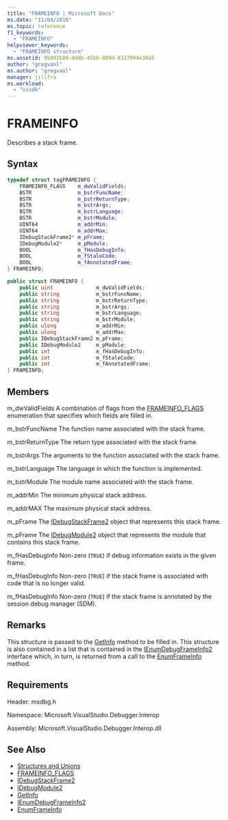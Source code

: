 ```yaml
---
title: "FRAMEINFO | Microsoft Docs"
ms.date: "11/04/2016"
ms.topic: reference
f1_keywords:
  - "FRAMEINFO"
helpviewer_keywords:
  - "FRAMEINFO structure"
ms.assetid: 95001b89-dddb-45bb-889d-8327994e38a5
author: "gregvanl"
ms.author: "gregvanl"
manager: jillfra
ms.workload:
  - "vssdk"
---
```

# FRAMEINFO
Describes a stack frame.

## Syntax

```cpp
typedef struct tagFRAMEINFO {
    FRAMEINFO_FLAGS    m_dwValidFields;
    BSTR               m_bstrFuncName;
    BSTR               m_bstrReturnType;
    BSTR               m_bstrArgs;
    BSTR               m_bstrLanguage;
    BSTR               m_bstrModule;
    UINT64             m_addrMin;
    UINT64             m_addrMax;
    IDebugStackFrame2* m_pFrame;
    IDebugModule2*     m_pModule;
    BOOL               m_fHasDebugInfo;
    BOOL               m_fStaleCode;
    BOOL               m_fAnnotatedFrame;
} FRAMEINFO;
```

```csharp
public struct FRAMEINFO {
    public uint              m_dwValidFields;
    public string            m_bstrFuncName;
    public string            m_bstrReturnType;
    public string            m_bstrArgs;
    public string            m_bstrLanguage;
    public string            m_bstrModule;
    public ulong             m_addrMin;
    public ulong             m_addrMax;
    public IDebugStackFrame2 m_pFrame;
    public IDebugModule2     m_pModule;
    public int               m_fHasDebugInfo;
    public int               m_fStaleCode;
    public int               m_fAnnotatedFrame;
} FRAMEINFO;
```

## Members
m_dwValidFields
A combination of flags from the [FRAMEINFO_FLAGS](../../../extensibility/debugger/reference/frameinfo-flags.md) enumeration that specifies which fields are filled in.

m_bstrFuncName
The function name associated with the stack frame.

m_bstrReturnType
The return type associated with the stack frame.

m_bstrArgs
The arguments to the function associated with the stack frame.

m_bstrLanguage
The language in which the function is implemented.

m_bstrModule
The module name associated with the stack frame.

m_addrMin
The minimum physical stack address.

m_addrMAX
The maximum physical stack address.

m_pFrame
The [IDebugStackFrame2](../../../extensibility/debugger/reference/idebugstackframe2.md) object that represents this stack frame.

m_pFrame
The [IDebugModule2](../../../extensibility/debugger/reference/idebugmodule2.md) object that represents the module that contains this stack frame.

m_fHasDebugInfo
Non-zero (`TRUE`) if debug information exists in the given frame.

m_fHasDebugInfo
Non-zero (`TRUE`) if the stack frame is associated with code that is no longer valid.

m_fHasDebugInfo
Non-zero (`TRUE`) if the stack frame is annotated by the session debug manager (SDM).

## Remarks
This structure is passed to the [GetInfo](../../../extensibility/debugger/reference/idebugstackframe2-getinfo.md) method to be filled in. This structure is also contained in a list that is contained in the [IEnumDebugFrameInfo2](../../../extensibility/debugger/reference/ienumdebugframeinfo2.md) interface which, in turn, is returned from a call to the [EnumFrameInfo](../../../extensibility/debugger/reference/idebugthread2-enumframeinfo.md) method.

## Requirements
Header: msdbg.h

Namespace: Microsoft.VisualStudio.Debugger.Interop

Assembly: Microsoft.VisualStudio.Debugger.Interop.dll

## See Also
- [Structures and Unions](../../../extensibility/debugger/reference/structures-and-unions.md)
- [FRAMEINFO_FLAGS](../../../extensibility/debugger/reference/frameinfo-flags.md)
- [IDebugStackFrame2](../../../extensibility/debugger/reference/idebugstackframe2.md)
- [IDebugModule2](../../../extensibility/debugger/reference/idebugmodule2.md)
- [GetInfo](../../../extensibility/debugger/reference/idebugstackframe2-getinfo.md)
- [IEnumDebugFrameInfo2](../../../extensibility/debugger/reference/ienumdebugframeinfo2.md)
- [EnumFrameInfo](../../../extensibility/debugger/reference/idebugthread2-enumframeinfo.md)

